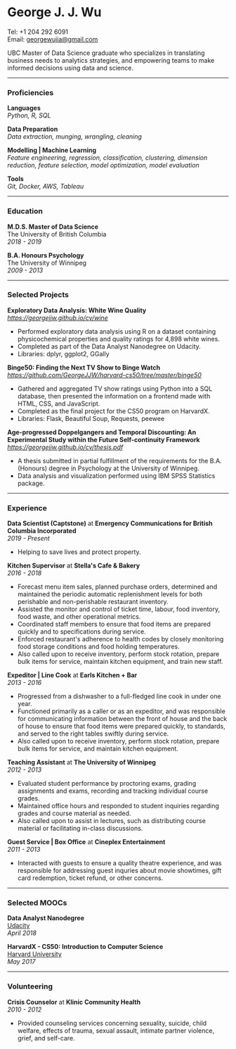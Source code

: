 # George J. J. Wu

Tel: +1 204 292 6091  
Email: georgewujia@gmail.com  

UBC Master of Data Science graduate who specializes in translating business needs to analytics strategies, and empowering teams to make informed decisions using data and science.

---

### Proficiencies

**Languages**  
_Python, R, SQL_

**Data Preparation**  
_Data extraction, munging, wrangling, cleaning_

**Modelling | Machine Learning**  
_Feature engineering, regression, classification, clustering, dimension reduction, feature selection, model optimization, model evaluation_

**Tools**  
_Git, Docker, AWS, Tableau_

---

### Education

**M.D.S. Master of Data Science**  
The University of British Columbia   
_2018 - 2019_


**B.A. Honours Psychology**  
The University of Winnipeg  
_2009 - 2013_

---
 
### Selected Projects 

**Exploratory Data Analysis: White Wine Quality**  
_<https://georgejjw.github.io/cv/wine>_

* Performed exploratory data analysis using R on a dataset containing physicochemical properties and quality ratings for 4,898 white wines.
* Completed as part of the Data Analyst Nanodegree on Udacity.
* Libraries: dplyr, ggplot2, GGally

**Binge50: Finding the Next TV Show to Binge Watch**  
_<https://github.com/GeorgeJJW/harvard-cs50/tree/master/binge50>_

* Gathered and aggregated TV show ratings using Python into a SQL database, then presented the information on a frontend made with HTML, CSS, and JavaScript.
* Completed as the final project for the CS50 program on HarvardX.
* Libraries: Flask, Beautiful Soup, Requests, peewee

**Age-progressed Doppelgangers and Temporal Discounting: An Experimental Study within the Future Self-continuity Framework**  
_<https://georgejjw.github.io/cv/thesis.pdf>_

* A thesis submitted in partial fulfillment of the requirements for the B.A. (Honours) degree in Psychology at the University of Winnipeg.
* Data analysis and visualization performed using IBM SPSS Statistics package.

---

### Experience

**Data Scientist (Captstone)** at **Emergency Communications for British Columbia Incorporated**  
_2019 - Present_

* Helping to save lives and protect property.

**Kitchen Supervisor** at **Stella's Cafe & Bakery**  
_2016 - 2018_

* Forecast menu item sales, planned purchase orders, determined and maintained the periodic automatic replenishment levels for both perishable and non-perishable restaurant inventory.
* Assisted the monitor and control of ticket time, labour, food inventory, food waste, and other operational metrics.
* Coordinated staff members to ensure that food items are prepared quickly and to specifications during service. 
* Enforced restaurant's adherence to health codes by closely monitoring food storage conditions and food holding temperatures.
* Also called upon to receive inventory, perform stock rotation, prepare bulk items for service, maintain kitchen equipment, and train new staff.

**Expeditor | Line Cook** at **Earls Kitchen + Bar**  
_2013 - 2016_

* Progressed from a dishwasher to a full-fledged line cook in under one year.
* Functioned primarily as a caller or as an expeditor, and was responsible for communicating information between the front of house and the back of house to ensure that food items were prepared quickly, to standards, and served to the right tables swiftly during service.
* Also called upon to receive inventory, perform stock rotation, prepare bulk items for service, and maintain kitchen equipment.

**Teaching Assistant** at **The University of Winnipeg**  
_2012 - 2013_

* Evaluated student performance by proctoring exams, grading assignments and exams, recording and tracking individual course grades.
* Maintained office hours and responded to student inquiries regarding grades and course material as needed.
* Also called upon to assist in lectures, such as distributing course material or facilitating in-class discussions.

**Guest Service | Box Office** at **Cineplex Entertainment**  
_2011 - 2013_

* Interacted with guests to ensure a quality theatre experience, and was responsible for addressing guest inquries about movie showtimes, gift card redemption, ticket refund, or other concerns.

---

### Selected MOOCs

**Data Analyst Nanodegree**  
[Udacity](https://confirm.udacity.com/NKLPRYKM)  
_April 2018_

**HarvardX - CS50: Introduction to Computer Science**  
[Harvard University](https://courses.edx.org/certificates/e28baf03ed1f4a3f8f1a562da52b8804)  
_May 2017_

---

### Volunteering

**Crisis Counselor** at **Klinic Community Health**  
_2010 - 2012_

* Provided counseling services concerning sexuality, suicide, child welfare, effects of trauma, sexual assault, intimate partner violence, grief, and self-care.
